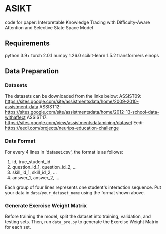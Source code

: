 # ASIKT
code for paper: Interpretable Knowledge Tracing with Difficulty-Aware Attention  and Selective State Space Model
## Requirements
python 3.9+
torch 2.0.1
numpy 1.26.0
scikit-learn 1.5.2
transformers
einops
## Data Preparation
### Datasets
The datasets can be downloaded from the links below:
ASSIST09: https://sites.google.com/site/assistmentsdata/home/2009-2010-assistment-data
ASSIST12: https://sites.google.com/site/assistmentsdata/home/2012-13-school-data-withaffect
ASSIST17: https://sites.google.com/view/assistmentsdatamining/dataset
Eedi: https://eedi.com/projects/neurips-education-challenge

### Data Format
For every 4 lines in 'dataset.csv', the format is as follows:

1. id, true_student_id
2. question_id_1, question_id_2, ...
3. skill_id_1, skill_id_2, ...
4. answer_1, answer_2, ...

Each group of four lines represents one student's interaction sequence.
Put your data in `data/your_dataset_name` using the format shown above.

### Generate Exercise Weight Matrix
Before training the model, split the dataset into training, validation, and testing sets. Then, run `data_pre.py` to generate the Exercise Weight Matrix for each set.
